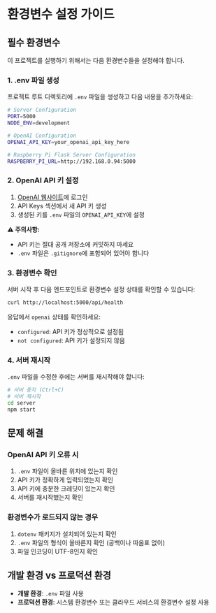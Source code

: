 # 환경변수 설정 가이드

## 필수 환경변수

이 프로젝트를 실행하기 위해서는 다음 환경변수들을 설정해야 합니다.

### 1. .env 파일 생성

프로젝트 루트 디렉토리에 `.env` 파일을 생성하고 다음 내용을 추가하세요:

```bash
# Server Configuration
PORT=5000
NODE_ENV=development

# OpenAI Configuration
OPENAI_API_KEY=your_openai_api_key_here

# Raspberry Pi Flask Server Configuration
RASPBERRY_PI_URL=http://192.168.0.94:5000
```

### 2. OpenAI API 키 설정

1. [OpenAI 웹사이트](https://platform.openai.com/)에 로그인
2. API Keys 섹션에서 새 API 키 생성
3. 생성된 키를 `.env` 파일의 `OPENAI_API_KEY`에 설정

**⚠️ 주의사항:**
- API 키는 절대 공개 저장소에 커밋하지 마세요
- `.env` 파일은 `.gitignore`에 포함되어 있어야 합니다

### 3. 환경변수 확인

서버 시작 후 다음 엔드포인트로 환경변수 설정 상태를 확인할 수 있습니다:

```bash
curl http://localhost:5000/api/health
```

응답에서 `openai` 상태를 확인하세요:
- `configured`: API 키가 정상적으로 설정됨
- `not configured`: API 키가 설정되지 않음

### 4. 서버 재시작

`.env` 파일을 수정한 후에는 서버를 재시작해야 합니다:

```bash
# 서버 중지 (Ctrl+C)
# 서버 재시작
cd server
npm start
```

## 문제 해결

### OpenAI API 키 오류 시

1. `.env` 파일이 올바른 위치에 있는지 확인
2. API 키가 정확하게 입력되었는지 확인
3. API 키에 충분한 크레딧이 있는지 확인
4. 서버를 재시작했는지 확인

### 환경변수가 로드되지 않는 경우

1. `dotenv` 패키지가 설치되어 있는지 확인
2. `.env` 파일의 형식이 올바른지 확인 (공백이나 따옴표 없이)
3. 파일 인코딩이 UTF-8인지 확인

## 개발 환경 vs 프로덕션 환경

- **개발 환경**: `.env` 파일 사용
- **프로덕션 환경**: 시스템 환경변수 또는 클라우드 서비스의 환경변수 설정 사용
